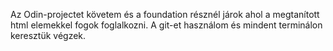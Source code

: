 Az Odin-projectet követem és a foundation résznél járok ahol a megtanított html elemekkel fogok foglalkozni.
A git-et használom és mindent terminálon keresztük végzek.
